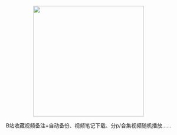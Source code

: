 <p align="center"><img width="300" src="https://github.com/user-attachments/assets/99ed7efb-aefd-43e2-807a-7e8f68eb06a1"></p>
<p align="center">B站收藏视频备注+自动备份、视频笔记下载、分p/合集视频随机播放……</p>
